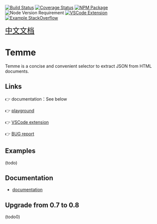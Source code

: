 [![Build Status](https://img.shields.io/travis/shinima/temme/master.svg?style=flat-square)](https://travis-ci.org/shinima/temme) [![Coverage Status](https://img.shields.io/coveralls/shinima/temme/master.svg?style=flat-square)](https://coveralls.io/github/shinima/temme?branch=master) [![NPM Package](https://img.shields.io/npm/v/temme.svg?style=flat-square)](https://www.npmjs.org/package/temme) ![Node Version Requirement](https://img.shields.io/badge/node-%3E=6-f37c43.svg?style=flat-square) [![VSCode Extension](https://img.shields.io/badge/vscode-extension-green.svg?style=flat-square)](https://marketplace.visualstudio.com/items?itemName=shinima.vscode-temme) [![Example StackOverflow](https://img.shields.io/badge/Example-StackOverflow-2196F3.svg?style=flat-square)](/examples/stackoverflow/readme.md)

<a style="font-size: 24px" href="readme-zh.md">中文文档</a>

# Temme

Temme is a concise and convenient selector to extract JSON from HTML documents.

## Links

👉 documentation：See below

👉 [playground](https://temme.js.org)

👉 [VSCode extension](https://marketplace.visualstudio.com/items?itemName=shinima.vscode-temme)

👉 [BUG report](https://github.com/shinima/temme/issues)

## Examples

(todo)

## Documentation

- [documentation](/docs/en/readme.md)

<!-- - [1-introduction](/docs/zh-cn/1-introduction.md)
- [2-value-capture](/docs/zh-cn/2-value-capture.md)
- [3-array-capture](/docs/zh-cn/3-array-capture.md)
- [4-parent-reference](/docs/zh-cn/4-parent-reference.md)
- [5-multiple-selector](/docs/zh-cn/5-multiple-selector.md)
- [6-assignments](/docs/zh-cn/6-assignments.md)
- [7-javascript](/docs/zh-cn/7-javascript.md)
- [8-filters](/docs/zh-cn/8-filters.md)
- [9-modifiers](/docs/zh-cn/9-modifiers.md)
- [10-procedure](/docs/zh-cn/10-procedure.md)
- [11-snippets](/docs/zh-cn/11-snippets.md) -->

## Upgrade from 0.7 to 0.8

(todo0)
